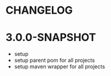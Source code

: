 # CHANGELOG

# 3.0.0-SNAPSHOT
* setup
* setup parent pom for all projects
* setup maven wrapper for all projects
